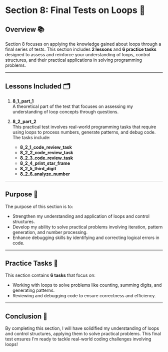 # Section 8: Final Tests on Loops 🔄

## Overview 📚

Section 8 focuses on applying the knowledge gained about loops through a final series of tests.
This section includes **2 lessons** and **6 practice tasks** designed to assess and reinforce your understanding of loops, control structures, and their practical applications in solving programming problems.

---

## Lessons Included 🗂️

1. **8_1_part_1**  
   A theoretical part of the test that focuses on assessing my understanding of loop concepts through questions.

2. **8_2_part_2**  
   This practical test involves real-world programming tasks that require using loops to process numbers, generate patterns, and debug code.
   The tasks include:
    - **8_2_1_code_review_task**
    - **8_2_2_code_review_task**
    - **8_2_3_code_review_task**
    - **8_2_4_print_star_frame**
    - **8_2_5_third_digit**
    - **8_2_6_analyze_number**

---

## Purpose 🎯

The purpose of this section is to:

-   Strengthen my understanding and application of loops and control structures.
-   Develop my ability to solve practical problems involving iteration, pattern generation, and number processing.
-   Enhance debugging skills by identifying and correcting logical errors in code.

---

## Practice Tasks 📝

This section contains **6 tasks** that focus on:

-   Working with loops to solve problems like counting, summing digits, and generating patterns.
-   Reviewing and debugging code to ensure correctness and efficiency.

---

## Conclusion 🚀

By completing this section, I will have solidified my understanding of loops and control structures, applying them to solve practical problems.
This final test ensures I'm ready to tackle real-world coding challenges involving loops!
